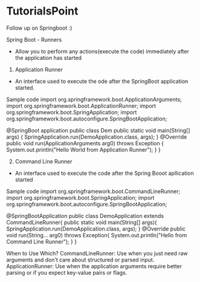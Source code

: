 # TutorialsPoint
Follow up on Springboot :)

Spring Boot - Runners
- Allow you to perform any actions(execute the code) immediately after the application has started

1. Application Runner
- An interface used to execute the ode after the SpringBoot application started.

Sample code
import org.springframework.boot.ApplicationArguments;
import org.springframework.boot.ApplicationRunner;
import org.springframework.boot.SpringApplication;
import org.springframework.boot.autoconfigure.SpringBootApplication;

@SpringBoot application
public class Dem
public static void main(String[] args) {
SpringApplication.run(DemoApplication.class, args);
}
@Override
public void run(ApplicationArguments arg0) throws Exception {
System.out.println("Hello World from Application Runner");
}
}

2. Command Line Runner
- An interface used to execute the code after the Spring Booot apllication started

Sample code
import org.springframework.boot.CommandLineRunner;
import org.springframework.boot.SpringApplication;
import org.springframework.boot.autoconfigure.SpringBootApplication;

@SpringBootApplication
public class DemoApplication extends CommandLineRunner{
    public static void main(String[] args){
        SpringApplication.run(DemoApplication.class, args);
    }
    @Override
    public void run(String... arg0) throws Exception{
        System.out.println("Hello from Command Line Runner");
    }
}

When to Use Which?
CommandLineRunner: Use when you just need raw arguments and don’t care about structured or parsed input.
ApplicationRunner: Use when the application arguments require better parsing or if you expect key-value pairs or flags.